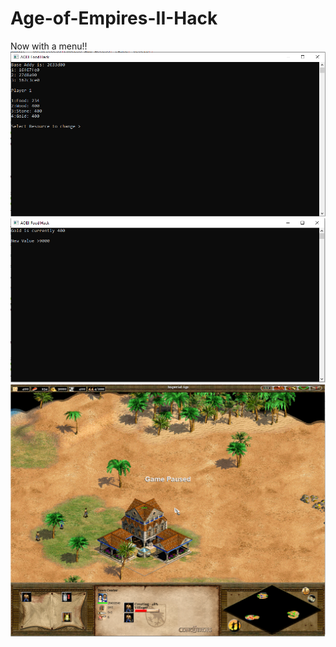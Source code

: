 # Age-of-Empires-II-Hack
Now with a menu!!
![alt text](https://raw.githubusercontent.com/spowellcode/Age-of-Empires-II-Hack/main/screenshot1.PNG)
![alt text](https://raw.githubusercontent.com/spowellcode/Age-of-Empires-II-Hack/main/Capture2.PNG)
![alt text](https://raw.githubusercontent.com/spowellcode/Age-of-Empires-II-Hack/main/gamescreenshot.png)

